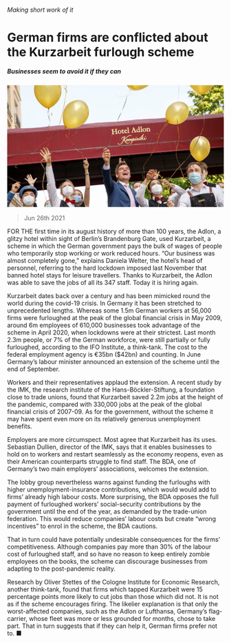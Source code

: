 ###### Making short work of it

# German firms are conflicted about the Kurzarbeit furlough scheme 

##### Businesses seem to avoid it if they can 

![image](images/20210626_wbp501.jpg) 

> Jun 26th 2021 

FOR THE first time in its august history of more than 100 years, the Adlon, a glitzy hotel within sight of Berlin’s Brandenburg Gate, used Kurzarbeit, a scheme in which the German government pays the bulk of wages of people who temporarily stop working or work reduced hours. “Our business was almost completely gone,” explains Daniela Welter, the hotel’s head of personnel, referring to the hard lockdown imposed last November that banned hotel stays for leisure travellers. Thanks to Kurzarbeit, the Adlon was able to save the jobs of all its 347 staff. Today it is hiring again.

Kurzarbeit dates back over a century and has been mimicked round the world during the covid-19 crisis. In Germany it has been stretched to unprecedented lengths. Whereas some 1.5m German workers at 56,000 firms were furloughed at the peak of the global financial crisis in May 2009, around 6m employees of 610,000 businesses took advantage of the scheme in April 2020, when lockdowns were at their strictest. Last month 2.3m people, or 7% of the German workforce, were still partially or fully furloughed, according to the IFO Institute, a think-tank. The cost to the federal employment agency is €35bn ($42bn) and counting. In June Germany’s labour minister announced an extension of the scheme until the end of September.


Workers and their representatives applaud the extension. A recent study by the IMK, the research institute of the Hans-Böckler-Stiftung, a foundation close to trade unions, found that Kurzarbeit saved 2.2m jobs at the height of the pandemic, compared with 330,000 jobs at the peak of the global financial crisis of 2007-09. As for the government, without the scheme it may have spent even more on its relatively generous unemployment benefits.

Employers are more circumspect. Most agree that Kurzarbeit has its uses. Sebastian Dullien, director of the IMK, says that it enables businesses to hold on to workers and restart seamlessly as the economy reopens, even as their American counterparts struggle to find staff. The BDA, one of Germany’s two main employers’ associations, welcomes the extension.

The lobby group nevertheless warns against funding the furloughs with higher unemployment-insurance contributions, which would would add to firms’ already high labour costs. More surprising, the BDA opposes the full payment of furloughed workers’ social-security contributions by the government until the end of the year, as demanded by the trade-union federation. This would reduce companies’ labour costs but create “wrong incentives” to enrol in the scheme, the BDA cautions.

That in turn could have potentially undesirable consequences for the firms’ competitiveness. Although companies pay more than 30% of the labour cost of furloughed staff, and so have no reason to keep entirely zombie employees on the books, the scheme can discourage businesses from adapting to the post-pandemic reality.

Research by Oliver Stettes of the Cologne Institute for Economic Research, another think-tank, found that firms which tapped Kurzarbeit were 15 percentage points more likely to cut jobs than those which did not. It is not as if the scheme encourages firing. The likelier explanation is that only the worst-affected companies, such as the Adlon or Lufthansa, Germany’s flag-carrier, whose fleet was more or less grounded for months, chose to take part. That in turn suggests that if they can help it, German firms prefer not to. ■

